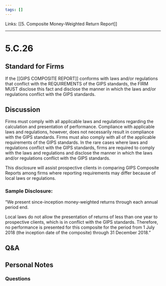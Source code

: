 ```yaml
---
tags: []
---
```

Links: [[5. Composite Money-Weighted Return Report]]
___
# 5.C.26
## Standard for Firms
If the [[GIPS COMPOSITE REPORT]] conforms with laws and/or regulations that conflict with the REQUIREMENTS of the GIPS standards, the FIRM MUST disclose this fact and disclose the manner in which the laws and/or regulations conflict with the GIPS standards.
## Discussion
Firms must comply with all applicable laws and regulations regarding the calculation and presentation of performance. Compliance with applicable laws and regulations, however, does not necessarily result in compliance with the GIPS standards. Firms must also comply with all of the applicable requirements of the GIPS standards. In the rare cases where laws and regulations conflict with the GIPS standards, firms are required to comply with the laws and regulations and disclose the manner in which the laws and/or regulations conflict with the GIPS standards.

This disclosure will assist prospective clients in comparing GIPS Composite Reports among firms where reporting requirements may differ because of local laws or regulations.
### Sample Disclosure:
“We present since-inception money-weighted returns through each annual period end.

Local laws do not allow the presentation of returns of less than one year to prospective clients, which is in conflict with the GIPS standards. Therefore, no performance is presented for this composite for the period from 1 July 2018 (the inception date of the composite) through 31 December 2018.”
## Q&A

## Personal Notes

### Questions